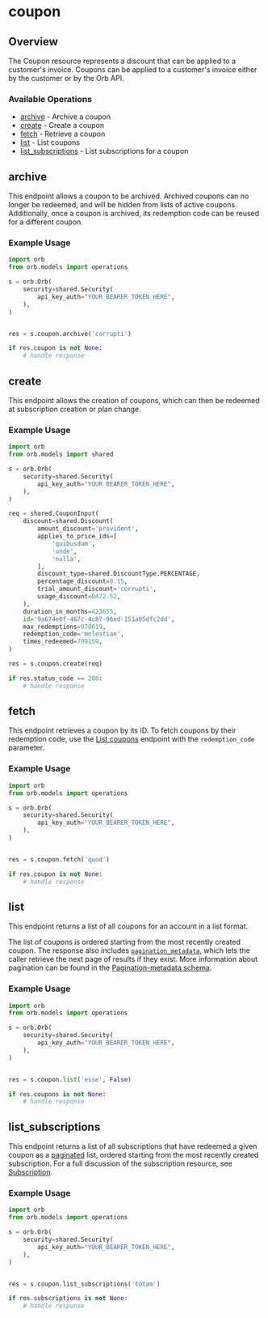 # coupon

## Overview

The Coupon resource represents a discount that can be applied to a customer's invoice. Coupons can be applied to a customer's invoice either by the customer or by the Orb API.

### Available Operations

* [archive](#archive) - Archive a coupon
* [create](#create) - Create a coupon
* [fetch](#fetch) - Retrieve a coupon
* [list](#list) - List coupons
* [list_subscriptions](#list_subscriptions) - List subscriptions for a coupon

## archive

This endpoint allows a coupon to be archived. Archived coupons can no longer be redeemed, and will be hidden from lists of active coupons. Additionally, once a coupon is archived, its redemption code can be reused for a different coupon.

### Example Usage

```python
import orb
from orb.models import operations

s = orb.Orb(
    security=shared.Security(
        api_key_auth="YOUR_BEARER_TOKEN_HERE",
    ),
)


res = s.coupon.archive('corrupti')

if res.coupon is not None:
    # handle response
```

## create

This endpoint allows the creation of coupons, which can then be redeemed at subscription creation or plan change.

### Example Usage

```python
import orb
from orb.models import shared

s = orb.Orb(
    security=shared.Security(
        api_key_auth="YOUR_BEARER_TOKEN_HERE",
    ),
)

req = shared.CouponInput(
    discount=shared.Discount(
        amount_discount='provident',
        applies_to_price_ids=[
            'quibusdam',
            'unde',
            'nulla',
        ],
        discount_type=shared.DiscountType.PERCENTAGE,
        percentage_discount=0.15,
        trial_amount_discount='corrupti',
        usage_discount=8472.52,
    ),
    duration_in_months=423655,
    id='9a674e0f-467c-4c87-96ed-151a05dfc2dd',
    max_redemptions=978619,
    redemption_code='molestiae',
    times_redeemed=799159,
)

res = s.coupon.create(req)

if res.status_code == 200:
    # handle response
```

## fetch

This endpoint retrieves a coupon by its ID. To fetch coupons by their redemption code, use the [List coupons](list-coupons) endpoint with the `redemption_code` parameter.

### Example Usage

```python
import orb
from orb.models import operations

s = orb.Orb(
    security=shared.Security(
        api_key_auth="YOUR_BEARER_TOKEN_HERE",
    ),
)


res = s.coupon.fetch('quod')

if res.coupon is not None:
    # handle response
```

## list

This endpoint returns a list of all coupons for an account in a list format. 

The list of coupons is ordered starting from the most recently created coupon. The response also includes [`pagination_metadata`](../api/pagination), which lets the caller retrieve the next page of results if they exist. More information about pagination can be found in the [Pagination-metadata schema](pagination).

### Example Usage

```python
import orb
from orb.models import operations

s = orb.Orb(
    security=shared.Security(
        api_key_auth="YOUR_BEARER_TOKEN_HERE",
    ),
)


res = s.coupon.list('esse', False)

if res.coupons is not None:
    # handle response
```

## list_subscriptions

This endpoint returns a list of all subscriptions that have redeemed a given coupon as a [paginated](../api/pagination) list, ordered starting from the most recently created subscription. For a full discussion of the subscription resource, see [Subscription](../guides/concepts#subscription).

### Example Usage

```python
import orb
from orb.models import operations

s = orb.Orb(
    security=shared.Security(
        api_key_auth="YOUR_BEARER_TOKEN_HERE",
    ),
)


res = s.coupon.list_subscriptions('totam')

if res.subscriptions is not None:
    # handle response
```
